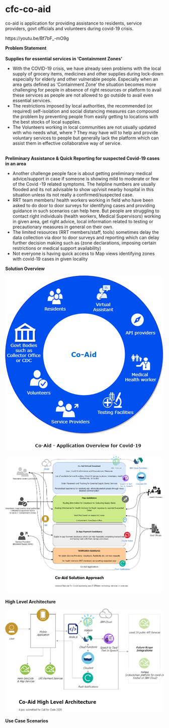 # cfc-co-aid
co-aid is application for providing assistance to residents, service providers, govt officials and volunteers during covid-19 crisis. 
<p>
  <div>https://youtu.be/Bf7bF_-mO9g</div>
</p>
<p>
<b>Problem Statement</b> <br>
<br>
<b>Supplies for essential services in ‘Containment Zones’</b>
<br><ul>
<li>With the COVID-19 crisis, we have already seen problems with the local supply of grocery items, medicines and other supplies during lock-down especially for elderly and other vulnerable people. Especially when an area gets defined as ‘Containment Zone’ the situation becomes more challenging for people in absence of right resources or platform to avail these services as people are not allowed to go outside to avail even essential services.</li>

<li>The restrictions imposed by local authorities, the recommended (or required) self-isolation and social distancing measures can compound the problem by preventing people from easily getting to locations with the best stocks of local supplies.</li>

<li>The Volunteers working in local communities are not usually updated with who needs what, where ? They may have will to help and provide voluntary services to people but generally lack the platform which can assist them in effective collaborative way of service.</li>
</ul>
<br>
<b>Preliminary Assistance & Quick Reporting for suspected Covid-19 cases in an area</b>
<br><ul>
<li>Another challenge people face is about getting preliminary medical advice/support in case if someone is showing mild to moderate or few of the Covid -19 related symptoms. The helpline numbers are usually flooded and its not advisable to show up/visit nearby hospital in this situation unless its not really a confirmed/suspected case.</li>

<li>RRT team members/ health workers working in field who have been asked to do door to door surveys for identifying cases and providing guidance in such scenarios can help here. But people are struggling to contact right individuals (health workers, Medical Supervisors) working in given area, get right advice, local information related to testing or precautionary measures in general on their own.</li>

<li>The limited resources (RRT members/staff, tools) sometimes delay the data collection via door to door surveys and reporting which can delay further decision making such as (zone declarations, imposing certain restrictions or medical support availability)</li>

<li>Not everyone is having quick access to Map views identifying zones with covid-19 cases in given locality</li>
</ul>



</p>

<p>
<b>Solution Overview</b><br></p>
<img src="/co_aid_solution_overview.png">  
<br>
<br>
<img src="/co_aid_solution_approach.png">  


<p>
<b>High Level Architecture</b><br></p>
<img src="/co_aid_high_level_architecture.png">


<p>
<b>Use Case Scenarios</b><br></p>


